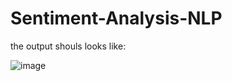 # Sentiment-Analysis-NLP

the output shouls looks like:

![image](https://github.com/Yuanwyun/Sentiment-Analysis-NLP/assets/154740861/24ecd992-bfe4-4fce-8914-5070e80efd4b)
